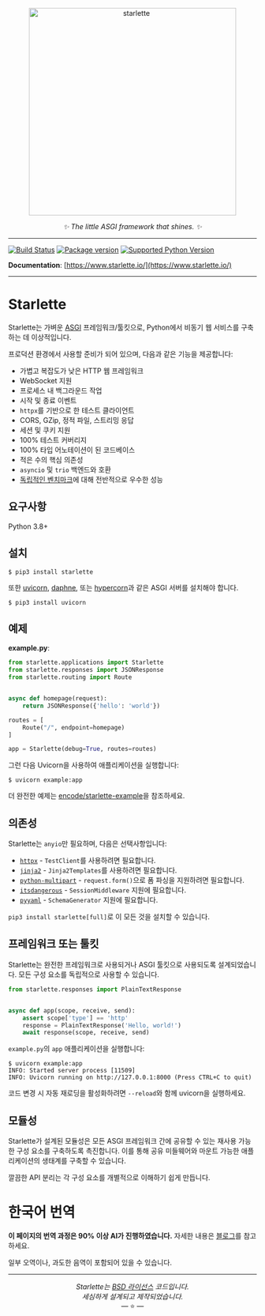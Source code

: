 <p align="center">
  <a href="https://www.starlette.io/"><img width="420px" src="https://raw.githubusercontent.com/encode/starlette/master/docs/img/starlette.png" alt='starlette'></a>
</p>
<p align="center">
    <em>✨ The little ASGI framework that shines. ✨</em>
</p>

---

[![Build Status](https://github.com/encode/starlette/workflows/Test%20Suite/badge.svg)](https://github.com/encode/starlette/actions)
[![Package version](https://badge.fury.io/py/starlette.svg)](https://pypi.python.org/pypi/starlette)
[![Supported Python Version](https://img.shields.io/pypi/pyversions/starlette.svg?color=%2334D058)](https://pypi.org/project/starlette)

**Documentation**: [https://www.starlette.io/](https://www.starlette.io/)

---

# Starlette

Starlette는 가벼운 [ASGI][asgi] 프레임워크/툴킷으로, Python에서 비동기 웹 서비스를 구축하는 데 이상적입니다.

프로덕션 환경에서 사용할 준비가 되어 있으며, 다음과 같은 기능을 제공합니다:

* 가볍고 복잡도가 낮은 HTTP 웹 프레임워크
* WebSocket 지원
* 프로세스 내 백그라운드 작업
* 시작 및 종료 이벤트
* `httpx`를 기반으로 한 테스트 클라이언트
* CORS, GZip, 정적 파일, 스트리밍 응답
* 세션 및 쿠키 지원
* 100% 테스트 커버리지
* 100% 타입 어노테이션이 된 코드베이스
* 적은 수의 핵심 의존성
* `asyncio` 및 `trio` 백엔드와 호환
* [독립적인 벤치마크][techempower]에 대해 전반적으로 우수한 성능

## 요구사항

Python 3.8+

## 설치

```shell
$ pip3 install starlette
```

또한 [uvicorn](https://www.uvicorn.org/), [daphne](https://github.com/django/daphne/), 또는 [hypercorn](https://hypercorn.readthedocs.io/en/latest/)과 같은 ASGI 서버를 설치해야 합니다.

```shell
$ pip3 install uvicorn
```

## 예제

**example.py**:

```python
from starlette.applications import Starlette
from starlette.responses import JSONResponse
from starlette.routing import Route


async def homepage(request):
    return JSONResponse({'hello': 'world'})

routes = [
    Route("/", endpoint=homepage)
]

app = Starlette(debug=True, routes=routes)
```

그런 다음 Uvicorn을 사용하여 애플리케이션을 실행합니다:

```shell
$ uvicorn example:app
```

더 완전한 예제는 [encode/starlette-example](https://github.com/encode/starlette-example)을 참조하세요.

## 의존성

Starlette는 `anyio`만 필요하며, 다음은 선택사항입니다:

* [`httpx`][httpx] - `TestClient`를 사용하려면 필요합니다.
* [`jinja2`][jinja2] - `Jinja2Templates`를 사용하려면 필요합니다.
* [`python-multipart`][python-multipart] - `request.form()`으로 폼 파싱을 지원하려면 필요합니다.
* [`itsdangerous`][itsdangerous] - `SessionMiddleware` 지원에 필요합니다.
* [`pyyaml`][pyyaml] - `SchemaGenerator` 지원에 필요합니다.

`pip3 install starlette[full]`로 이 모든 것을 설치할 수 있습니다.

## 프레임워크 또는 툴킷

Starlette는 완전한 프레임워크로 사용되거나 ASGI 툴킷으로 사용되도록 설계되었습니다. 모든 구성 요소를 독립적으로 사용할 수 있습니다.

```python
from starlette.responses import PlainTextResponse


async def app(scope, receive, send):
    assert scope['type'] == 'http'
    response = PlainTextResponse('Hello, world!')
    await response(scope, receive, send)
```

`example.py`의 `app` 애플리케이션을 실행합니다:

```shell
$ uvicorn example:app
INFO: Started server process [11509]
INFO: Uvicorn running on http://127.0.0.1:8000 (Press CTRL+C to quit)
```

코드 변경 시 자동 재로딩을 활성화하려면 `--reload`와 함께 uvicorn을 실행하세요.

## 모듈성

Starlette가 설계된 모듈성은 모든 ASGI 프레임워크 간에 공유할 수 있는 재사용 가능한 구성 요소를 구축하도록 촉진합니다. 이를 통해 공유 미들웨어와 마운트 가능한 애플리케이션의 생태계를 구축할 수 있습니다.

깔끔한 API 분리는 각 구성 요소를 개별적으로 이해하기 쉽게 만듭니다.

# 한국어 번역

**이 페이지의 번역 과정은 90% 이상 AI가 진행하였습니다.**
자세한 내용은 [블로그](https://jason-in-cosmos.blogspot.com/2024/08/1-with-claude-api.html)를 참고하세요.

일부 오역이나, 과도한 음역이 포함되어 있을 수 있습니다.

---

<p align="center"><i>Starlette는 <a href="https://github.com/encode/starlette/blob/master/LICENSE.md">BSD 라이선스</a> 코드입니다.<br/>세심하게 설계되고 제작되었습니다.</i></br>&mdash; ⭐️ &mdash;</p>

[asgi]: https://asgi.readthedocs.io/en/latest/
[httpx]: https://www.python-httpx.org/
[jinja2]: https://jinja.palletsprojects.com/
[python-multipart]: https://andrew-d.github.io/python-multipart/
[itsdangerous]: https://itsdangerous.palletsprojects.com/
[sqlalchemy]: https://www.sqlalchemy.org
[pyyaml]: https://pyyaml.org/wiki/PyYAMLDocumentation
[techempower]: https://www.techempower.com/benchmarks/#hw=ph&test=fortune&l=zijzen-sf

